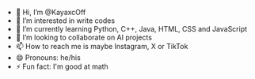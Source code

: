 - 👋 Hi, I’m @KayaxcOff
- 👀 I’m interested in write codes
- 🌱 I’m currently learning Python, C++, Java, HTML, CSS and JavaScript
- 💞️ I’m looking to collaborate on AI projects
- 📫 How to reach me is maybe Instagram, X or TikTok
- 😄 Pronouns: he/his
- ⚡ Fun fact: I'm good at math

<!---
KayaxcOff/KayaxcOff is a ✨ special ✨ repository because its `README.md` (this file) appears on your GitHub profile.
You can click the Preview link to take a look at your changes.
--->

